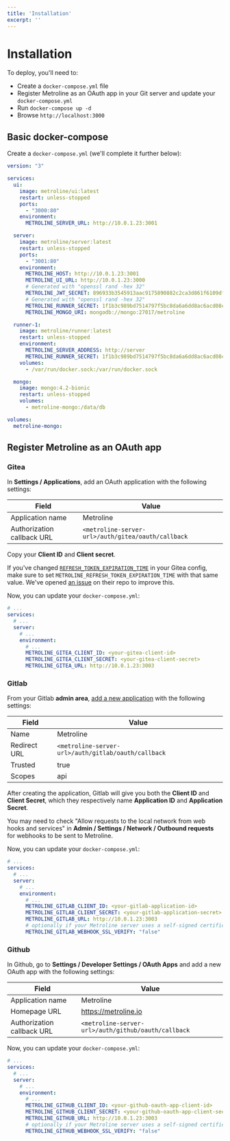 ```yaml
---
title: 'Installation'
excerpt: ''
---
```


# Installation

To deploy, you'll need to:
- Create a `docker-compose.yml` file
- Register Metroline as an OAuth app in your Git server and update your `docker-compose.yml`
- Run `docker-compose up -d`
- Browse `http://localhost:3000`

## Basic docker-compose

Create a `docker-compose.yml` (we'll complete it further below):

<div class="code-group" data-props='{ "lineNumbers": ["true"] }'>

```yaml
version: "3"

services:
  ui:
    image: metroline/ui:latest
    restart: unless-stopped
    ports:
      - "3000:80"
    environment:
      METROLINE_SERVER_URL: http://10.0.1.23:3001

  server:
    image: metroline/server:latest
    restart: unless-stopped
    ports:
      - "3001:80"
    environment:
      METROLINE_HOST: http://10.0.1.23:3001
      METROLINE_UI_URL: http://10.0.1.23:3000
      # Generated with "openssl rand -hex 32"
      METROLINE_JWT_SECRET: 896933b3545913aac9175890882c2ca3d861f6109dfe2c48f1b4c15686c59542
      # Generated with "openssl rand -hex 32"
      METROLINE_RUNNER_SECRET: 1f1b3c989bd7514797f5bc8da6a6dd8ac6acd08c3719acf47aa2a7f4aa1a7e57
      METROLINE_MONGO_URI: mongodb://mongo:27017/metroline

  runner-1:
    image: metroline/runner:latest
    restart: unless-stopped
    environment:
      METROLINE_SERVER_ADDRESS: http://server
      METROLINE_RUNNER_SECRET: 1f1b3c989bd7514797f5bc8da6a6dd8ac6acd08c3719acf47aa2a7f4aa1a7e57
    volumes:
      - /var/run/docker.sock:/var/run/docker.sock

  mongo:
    image: mongo:4.2-bionic
    restart: unless-stopped
    volumes:
      - metroline-mongo:/data/db

volumes:
  metroline-mongo:
```

</div>

## Register Metroline as an OAuth app

### Gitea

In **Settings / Applications**, add an OAuth application with the following settings:

| Field | Value |
| ---- | ---- |
| Application name   | Metroline | 
| Authorization callback URL | `<metroline-server-url>/auth/gitea/oauth/callback` |

Copy your **Client ID** and **Client secret**.

<div class="blockquote" data-props='{ "mod": "info" }'>

If you've changed [`REFRESH_TOKEN_EXPIRATION_TIME`](https://docs.gitea.io/en-us/config-cheat-sheet/#oauth2-oauth2) in your Gitea config, make sure to set `METROLINE_REFRESH_TOKEN_EXPIRATION_TIME` with that same value. We've opened [an issue](https://github.com/go-gitea/gitea/issues/12641) on their repo to improve this.

</div>

Now, you can update your `docker-compose.yml`:

<div class="code-group" data-props='{ "lineNumbers": ["true"] }'>

```yaml
# ...
services:
  # ...
  server:
    # ...
    environment:
      # ...
      METROLINE_GITEA_CLIENT_ID: <your-gitea-client-id>
      METROLINE_GITEA_CLIENT_SECRET: <your-gitea-client-secret>
      METROLINE_GITEA_URL: http://10.0.1.23:3003
```

</div>

### Gitlab

From your Gitlab **admin area**, [add a new application](https://docs.gitlab.com/ee/integration/oauth_provider.html#adding-an-application-through-the-profile) with the following settings:

| Field | Value |
| ---- | ---- |
| Name   | Metroline | 
| Redirect URL | `<metroline-server-url>/auth/gitlab/oauth/callback` |
| Trusted | true |
| Scopes | api |

After creating the application, Gitlab will give you both the **Client ID** and **Client Secret**, which they respectively name **Application ID** and **Application Secret**.

<div class="blockquote" data-props='{ "mod": "warning" }'>

You may need to check "Allow requests to the local network from web hooks and services" in **Admin / Settings / Network / Outbound requests** for webhooks to be sent to Metroline.

</div>

Now, you can update your `docker-compose.yml`:

<div class="code-group" data-props='{ "lineNumbers": ["true"] }'>

```yaml
# ...
services:
  # ...
  server:
    # ...
    environment:
      # ...
      METROLINE_GITLAB_CLIENT_ID: <your-gitlab-application-id>
      METROLINE_GITLAB_CLIENT_SECRET: <your-gitlab-application-secret>
      METROLINE_GITLAB_URL: http://10.0.1.23:3003
      # optionally if your Metroline server uses a self-signed certificate
      METROLINE_GITLAB_WEBHOOK_SSL_VERIFY: "false"
```

</div>

### Github

In Github, go to **Settings / Developer Settings / OAuth Apps** and add a new OAuth app with the following settings:

| Field | Value |
| ---- | ---- |
| Application name   | Metroline | 
| Homepage URL   | https://metroline.io | 
| Authorization callback URL | `<metroline-server-url>/auth/github/oauth/callback` |

Now, you can update your `docker-compose.yml`:

<div class="code-group" data-props='{ "lineNumbers": ["true"] }'>

```yaml
# ...
services:
  # ...
  server:
    # ...
    environment:
      # ...
      METROLINE_GITHUB_CLIENT_ID: <your-github-oauth-app-client-id>
      METROLINE_GITHUB_CLIENT_SECRET: <your-github-oauth-app-client-secret>
      METROLINE_GITHUB_URL: http://10.0.1.23:3003
      # optionally if your Metroline server uses a self-signed certificate
      METROLINE_GITHUB_WEBHOOK_SSL_VERIFY: "false"
```

</div>

